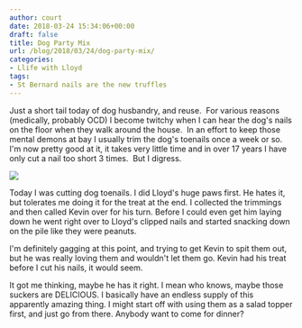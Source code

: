 ```yaml
---
author: court
date: 2018-03-24 15:34:06+00:00
draft: false
title: Dog Party Mix
url: /blog/2018/03/24/dog-party-mix/
categories:
- Llife with Lloyd
tags:
- St Bernard nails are the new truffles
---
```


Just a short tail today of dog husbandry, and reuse.  For various reasons (medically, probably OCD) I become twitchy when I can hear the dog's nails on the floor when they walk around the house.  In an effort to keep those mental demons at bay I usually trim the dog's toenails once a week or so.  I'm now pretty good at it, it takes very little time and in over 17 years I have only cut a nail too short 3 times.  But I digress.

![](/blog/wp-content/uploads/2018/03/20180324_150908323_iOS-1024x768.jpg)


Today I was cutting dog toenails. I did Lloyd's huge paws first. He hates it, but tolerates me doing it for the treat at the end. I collected the trimmings and then called Kevin over for his turn. Before I could even get him laying down he went right over to Lloyd's clipped nails and started snacking down on the pile like they were peanuts.

I'm definitely gagging at this point, and trying to get Kevin to spit them out, but he was really loving them and wouldn't let them go. Kevin had his treat before I cut his nails, it would seem.

It got me thinking, maybe he has it right. I mean who knows, maybe those suckers are DELICIOUS. I basically have an endless supply of this apparently amazing thing. I might start off with using them as a salad topper first, and just go from there. Anybody want to come for dinner?
